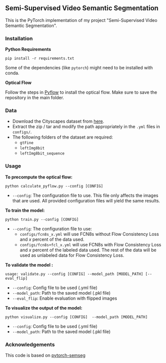 ## Semi-Supervised Video Semantic Segmentation

This is the PyTorch implementation of my project "Semi-Supervised Video Semantic Segmentation".


### Installation


**Python Requirements**
```shell
pip install -r requirements.txt
```
Some of the dependencies (like `pytorch`) might need to be installed with conda.

**Optical Flow**

Follow the steps in [Pyflow](https://github.com/pathak22/pyflow) to install the optical flow.
Make sure to save the repository in the main folder.

### Data

* Download the Cityscapes dataset from [here](https://www.cityscapes-dataset.com/).
* Extract the zip / tar and modify the path appropriately in the `.yml` files in `configs/`.
* The following folders of the dataset are required:
    - `gtFine`
    - `leftImg8bit`
    - `leftImg8bit_sequence`


### Usage

**To precompute the optical flow:**

```shell
python calculate_pyflow.py --config [CONFIG] 
```
 * `--config`: The configuration file to use. 
This file only affects the images that are used. 
All provided configuration files will yield the same results.


**To train the model:**

```shell
python train.py --config [CONFIG] 
```
 * `--config`: The configuration file to use:
    - `configs/fcn8s_x.yml` will use FCN8s without Flow Consistency Loss and *x* percent of the data used.
    - `configs/fcn8s+fcl_x.yml` will use FCN8s with Flow Consistency Loss and *x* percent of the labeled data used.
 The rest of the data will be used as unlabeled data for Flow Consistency Loss.


**To validate the model :**
```shell
usage: validate.py --config [CONFIG] --model_path [MODEL_PATH] [--eval_flip]
```
 * `--config`: Config file to be used (.yml file)
 * `--model_path`: Path to the saved model (.pkl file)
 * `--eval_flip`: Enable evaluation with flipped images



**To visualize the output of the model:**

```shell
python visualize.py --config [CONFIG]  --model_path [MODEL_PATH]
```
 * `--config`: Config file to be used (.yml file)
 * `--model_path`: Path to the saved model (.pkl file)


### Acknowledgements
This code is based on [pytorch-semseg](https://github.com/meetshah1995/pytorch-semseg)

